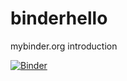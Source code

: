 # binderhello
mybinder.org introduction

[![Binder](https://mybinder.org/badge_logo.svg)](https://mybinder.org/v2/gh/mohamed-a/binderhello/HEAD)
